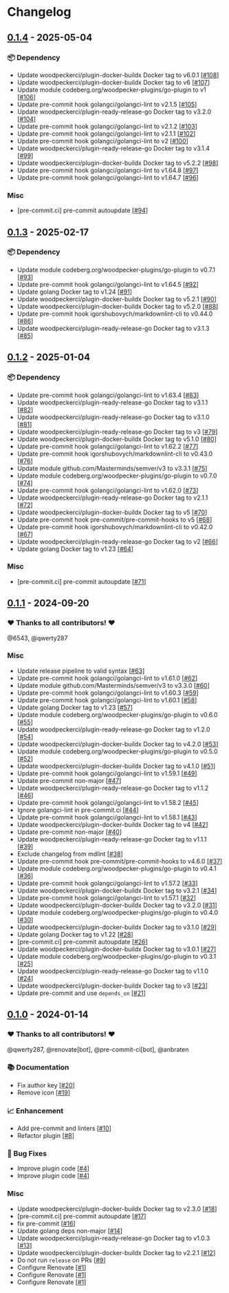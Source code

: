 # Changelog

## [0.1.4](https://github.com/woodpecker-ci/plugin-extend-env/releases/tag/0.1.4) - 2025-05-04

### 📦️ Dependency

- Update woodpeckerci/plugin-docker-buildx Docker tag to v6.0.1 [[#108](https://github.com/woodpecker-ci/plugin-extend-env/pull/108)]
- Update woodpeckerci/plugin-docker-buildx Docker tag to v6 [[#107](https://github.com/woodpecker-ci/plugin-extend-env/pull/107)]
- Update module codeberg.org/woodpecker-plugins/go-plugin to v1 [[#106](https://github.com/woodpecker-ci/plugin-extend-env/pull/106)]
- Update pre-commit hook golangci/golangci-lint to v2.1.5 [[#105](https://github.com/woodpecker-ci/plugin-extend-env/pull/105)]
- Update woodpeckerci/plugin-ready-release-go Docker tag to v3.2.0 [[#104](https://github.com/woodpecker-ci/plugin-extend-env/pull/104)]
- Update pre-commit hook golangci/golangci-lint to v2.1.2 [[#103](https://github.com/woodpecker-ci/plugin-extend-env/pull/103)]
- Update pre-commit hook golangci/golangci-lint to v2.1.1 [[#102](https://github.com/woodpecker-ci/plugin-extend-env/pull/102)]
- Update pre-commit hook golangci/golangci-lint to v2 [[#100](https://github.com/woodpecker-ci/plugin-extend-env/pull/100)]
- Update woodpeckerci/plugin-ready-release-go Docker tag to v3.1.4 [[#99](https://github.com/woodpecker-ci/plugin-extend-env/pull/99)]
- Update woodpeckerci/plugin-docker-buildx Docker tag to v5.2.2 [[#98](https://github.com/woodpecker-ci/plugin-extend-env/pull/98)]
- Update pre-commit hook golangci/golangci-lint to v1.64.8 [[#97](https://github.com/woodpecker-ci/plugin-extend-env/pull/97)]
- Update pre-commit hook golangci/golangci-lint to v1.64.7 [[#96](https://github.com/woodpecker-ci/plugin-extend-env/pull/96)]

### Misc

- [pre-commit.ci] pre-commit autoupdate [[#94](https://github.com/woodpecker-ci/plugin-extend-env/pull/94)]

## [0.1.3](https://github.com/woodpecker-ci/plugin-extend-env/releases/tag/0.1.3) - 2025-02-17

### 📦️ Dependency

- Update module codeberg.org/woodpecker-plugins/go-plugin to v0.7.1 [[#93](https://github.com/woodpecker-ci/plugin-extend-env/pull/93)]
- Update pre-commit hook golangci/golangci-lint to v1.64.5 [[#92](https://github.com/woodpecker-ci/plugin-extend-env/pull/92)]
- Update golang Docker tag to v1.24 [[#91](https://github.com/woodpecker-ci/plugin-extend-env/pull/91)]
- Update woodpeckerci/plugin-docker-buildx Docker tag to v5.2.1 [[#90](https://github.com/woodpecker-ci/plugin-extend-env/pull/90)]
- Update woodpeckerci/plugin-docker-buildx Docker tag to v5.2.0 [[#88](https://github.com/woodpecker-ci/plugin-extend-env/pull/88)]
- Update pre-commit hook igorshubovych/markdownlint-cli to v0.44.0 [[#86](https://github.com/woodpecker-ci/plugin-extend-env/pull/86)]
- Update woodpeckerci/plugin-ready-release-go Docker tag to v3.1.3 [[#85](https://github.com/woodpecker-ci/plugin-extend-env/pull/85)]

## [0.1.2](https://github.com/woodpecker-ci/plugin-extend-env/releases/tag/0.1.2) - 2025-01-04

### 📦️ Dependency

- Update pre-commit hook golangci/golangci-lint to v1.63.4 [[#83](https://github.com/woodpecker-ci/plugin-extend-env/pull/83)]
- Update woodpeckerci/plugin-ready-release-go Docker tag to v3.1.1 [[#82](https://github.com/woodpecker-ci/plugin-extend-env/pull/82)]
- Update woodpeckerci/plugin-ready-release-go Docker tag to v3.1.0 [[#81](https://github.com/woodpecker-ci/plugin-extend-env/pull/81)]
- Update woodpeckerci/plugin-ready-release-go Docker tag to v3 [[#79](https://github.com/woodpecker-ci/plugin-extend-env/pull/79)]
- Update woodpeckerci/plugin-docker-buildx Docker tag to v5.1.0 [[#80](https://github.com/woodpecker-ci/plugin-extend-env/pull/80)]
- Update pre-commit hook golangci/golangci-lint to v1.62.2 [[#77](https://github.com/woodpecker-ci/plugin-extend-env/pull/77)]
- Update pre-commit hook igorshubovych/markdownlint-cli to v0.43.0 [[#76](https://github.com/woodpecker-ci/plugin-extend-env/pull/76)]
- Update module github.com/Masterminds/semver/v3 to v3.3.1 [[#75](https://github.com/woodpecker-ci/plugin-extend-env/pull/75)]
- Update module codeberg.org/woodpecker-plugins/go-plugin to v0.7.0 [[#74](https://github.com/woodpecker-ci/plugin-extend-env/pull/74)]
- Update pre-commit hook golangci/golangci-lint to v1.62.0 [[#73](https://github.com/woodpecker-ci/plugin-extend-env/pull/73)]
- Update woodpeckerci/plugin-ready-release-go Docker tag to v2.1.1 [[#72](https://github.com/woodpecker-ci/plugin-extend-env/pull/72)]
- Update woodpeckerci/plugin-docker-buildx Docker tag to v5 [[#70](https://github.com/woodpecker-ci/plugin-extend-env/pull/70)]
- Update pre-commit hook pre-commit/pre-commit-hooks to v5 [[#68](https://github.com/woodpecker-ci/plugin-extend-env/pull/68)]
- Update pre-commit hook igorshubovych/markdownlint-cli to v0.42.0 [[#67](https://github.com/woodpecker-ci/plugin-extend-env/pull/67)]
- Update woodpeckerci/plugin-ready-release-go Docker tag to v2 [[#66](https://github.com/woodpecker-ci/plugin-extend-env/pull/66)]
- Update golang Docker tag to v1.23 [[#64](https://github.com/woodpecker-ci/plugin-extend-env/pull/64)]

### Misc

- [pre-commit.ci] pre-commit autoupdate [[#71](https://github.com/woodpecker-ci/plugin-extend-env/pull/71)]

## [0.1.1](https://github.com/woodpecker-ci/plugin-extend-env/releases/tag/0.1.1) - 2024-09-20

### ❤️ Thanks to all contributors! ❤️

@6543, @qwerty287

### Misc

- Update release pipeline to valid syntax [[#63](https://github.com/woodpecker-ci/plugin-extend-env/pull/63)]
- Update pre-commit hook golangci/golangci-lint to v1.61.0 [[#62](https://github.com/woodpecker-ci/plugin-extend-env/pull/62)]
- Update module github.com/Masterminds/semver/v3 to v3.3.0 [[#60](https://github.com/woodpecker-ci/plugin-extend-env/pull/60)]
- Update pre-commit hook golangci/golangci-lint to v1.60.3 [[#59](https://github.com/woodpecker-ci/plugin-extend-env/pull/59)]
- Update pre-commit hook golangci/golangci-lint to v1.60.1 [[#58](https://github.com/woodpecker-ci/plugin-extend-env/pull/58)]
- Update golang Docker tag to v1.23 [[#57](https://github.com/woodpecker-ci/plugin-extend-env/pull/57)]
- Update module codeberg.org/woodpecker-plugins/go-plugin to v0.6.0 [[#55](https://github.com/woodpecker-ci/plugin-extend-env/pull/55)]
- Update woodpeckerci/plugin-ready-release-go Docker tag to v1.2.0 [[#54](https://github.com/woodpecker-ci/plugin-extend-env/pull/54)]
- Update woodpeckerci/plugin-docker-buildx Docker tag to v4.2.0 [[#53](https://github.com/woodpecker-ci/plugin-extend-env/pull/53)]
- Update module codeberg.org/woodpecker-plugins/go-plugin to v0.5.0 [[#52](https://github.com/woodpecker-ci/plugin-extend-env/pull/52)]
- Update woodpeckerci/plugin-docker-buildx Docker tag to v4.1.0 [[#51](https://github.com/woodpecker-ci/plugin-extend-env/pull/51)]
- Update pre-commit hook golangci/golangci-lint to v1.59.1 [[#49](https://github.com/woodpecker-ci/plugin-extend-env/pull/49)]
- Update pre-commit non-major [[#47](https://github.com/woodpecker-ci/plugin-extend-env/pull/47)]
- Update woodpeckerci/plugin-ready-release-go Docker tag to v1.1.2 [[#46](https://github.com/woodpecker-ci/plugin-extend-env/pull/46)]
- Update pre-commit hook golangci/golangci-lint to v1.58.2 [[#45](https://github.com/woodpecker-ci/plugin-extend-env/pull/45)]
- Ignore golangci-lint in pre-commit.ci [[#44](https://github.com/woodpecker-ci/plugin-extend-env/pull/44)]
- Update pre-commit hook golangci/golangci-lint to v1.58.1 [[#43](https://github.com/woodpecker-ci/plugin-extend-env/pull/43)]
- Update woodpeckerci/plugin-docker-buildx Docker tag to v4 [[#42](https://github.com/woodpecker-ci/plugin-extend-env/pull/42)]
- Update pre-commit non-major [[#40](https://github.com/woodpecker-ci/plugin-extend-env/pull/40)]
- Update woodpeckerci/plugin-ready-release-go Docker tag to v1.1.1 [[#39](https://github.com/woodpecker-ci/plugin-extend-env/pull/39)]
- Exclude changelog from mdlint [[#38](https://github.com/woodpecker-ci/plugin-extend-env/pull/38)]
- Update pre-commit hook pre-commit/pre-commit-hooks to v4.6.0 [[#37](https://github.com/woodpecker-ci/plugin-extend-env/pull/37)]
- Update module codeberg.org/woodpecker-plugins/go-plugin to v0.4.1 [[#36](https://github.com/woodpecker-ci/plugin-extend-env/pull/36)]
- Update pre-commit hook golangci/golangci-lint to v1.57.2 [[#33](https://github.com/woodpecker-ci/plugin-extend-env/pull/33)]
- Update woodpeckerci/plugin-docker-buildx Docker tag to v3.2.1 [[#34](https://github.com/woodpecker-ci/plugin-extend-env/pull/34)]
- Update pre-commit hook golangci/golangci-lint to v1.57.1 [[#32](https://github.com/woodpecker-ci/plugin-extend-env/pull/32)]
- Update woodpeckerci/plugin-docker-buildx Docker tag to v3.2.0 [[#31](https://github.com/woodpecker-ci/plugin-extend-env/pull/31)]
- Update module codeberg.org/woodpecker-plugins/go-plugin to v0.4.0 [[#30](https://github.com/woodpecker-ci/plugin-extend-env/pull/30)]
- Update woodpeckerci/plugin-docker-buildx Docker tag to v3.1.0 [[#29](https://github.com/woodpecker-ci/plugin-extend-env/pull/29)]
- Update golang Docker tag to v1.22 [[#28](https://github.com/woodpecker-ci/plugin-extend-env/pull/28)]
- [pre-commit.ci] pre-commit autoupdate [[#26](https://github.com/woodpecker-ci/plugin-extend-env/pull/26)]
- Update woodpeckerci/plugin-docker-buildx Docker tag to v3.0.1 [[#27](https://github.com/woodpecker-ci/plugin-extend-env/pull/27)]
- Update module codeberg.org/woodpecker-plugins/go-plugin to v0.3.1 [[#25](https://github.com/woodpecker-ci/plugin-extend-env/pull/25)]
- Update woodpeckerci/plugin-ready-release-go Docker tag to v1.1.0 [[#24](https://github.com/woodpecker-ci/plugin-extend-env/pull/24)]
- Update woodpeckerci/plugin-docker-buildx Docker tag to v3 [[#23](https://github.com/woodpecker-ci/plugin-extend-env/pull/23)]
- Update pre-commit and use `depends_on` [[#21](https://github.com/woodpecker-ci/plugin-extend-env/pull/21)]

## [0.1.0](https://github.com/woodpecker-ci/plugin-extend-env/releases/tag/0.1.0) - 2024-01-14

### ❤️ Thanks to all contributors! ❤️

@qwerty287, @renovate[bot], @pre-commit-ci[bot], @anbraten

### 📚 Documentation

- Fix author key [[#20](https://github.com/woodpecker-ci/plugin-extend-env/pull/20)]
- Remove icon [[#19](https://github.com/woodpecker-ci/plugin-extend-env/pull/19)]

### 📈 Enhancement

- Add pre-commit and linters [[#10](https://github.com/woodpecker-ci/plugin-extend-env/pull/10)]
- Refactor plugin [[#8](https://github.com/woodpecker-ci/plugin-extend-env/pull/8)]

### 🐛 Bug Fixes

- Improve plugin code [[#4](https://github.com/woodpecker-ci/plugin-extend-env/pull/4)]
- Improve plugin code [[#4](https://github.com/woodpecker-ci/plugin-extend-env/pull/4)]

### Misc

- Update woodpeckerci/plugin-docker-buildx Docker tag to v2.3.0 [[#18](https://github.com/woodpecker-ci/plugin-extend-env/pull/18)]
- [pre-commit.ci] pre-commit autoupdate [[#17](https://github.com/woodpecker-ci/plugin-extend-env/pull/17)]
- fix pre-commit [[#16](https://github.com/woodpecker-ci/plugin-extend-env/pull/16)]
- Update golang deps non-major [[#14](https://github.com/woodpecker-ci/plugin-extend-env/pull/14)]
- Update woodpeckerci/plugin-ready-release-go Docker tag to v1.0.3 [[#13](https://github.com/woodpecker-ci/plugin-extend-env/pull/13)]
- Update woodpeckerci/plugin-docker-buildx Docker tag to v2.2.1 [[#12](https://github.com/woodpecker-ci/plugin-extend-env/pull/12)]
- Do not run `release` on PRs [[#9](https://github.com/woodpecker-ci/plugin-extend-env/pull/9)]
- Configure Renovate [[#1](https://github.com/woodpecker-ci/plugin-extend-env/pull/1)]
- Configure Renovate [[#1](https://github.com/woodpecker-ci/plugin-extend-env/pull/1)]
- Configure Renovate [[#1](https://github.com/woodpecker-ci/plugin-extend-env/pull/1)]
